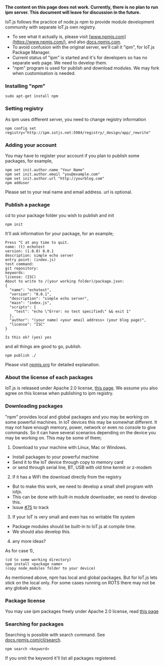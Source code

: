 **The content on this page does not work. Currently, there is no plan to run ipm server. This document will leave for discussion in the future.**

IoT.js follows the practice of node.js npm to provide module development community with separate IoT.js own registry.

* To see what it actually is, please visit [www.npmjs.com](https://www.npmjs.com/), and also [docs.npmjs.com](https://docs.npmjs.com/).
* To avoid confusion with the original server, we'll call it "ipm", for IoT.js Package Manager.
* Current status of "ipm" is started and it's for developers so has no separate web page. We need to develop them.
* "npm" program is used for publish and download modules. We may fork when customisation is needed.

### Installing "npm"
```
sudo apt-get install npm
```

### Setting registry

As ipm uses different server, you need to change registry information
```
npm config set registry="http://ipm.iotjs.net:5984/registry/_design/app/_rewrite"
```

### Adding your account

You may have to register your account if you plan to publish some packages, for example,
```
npm set init.author.name "Your Name"
npm set init.author.email "you@example.com"
npm set init.author.url "http://yourblog.com"
npm adduser
```
Please set to your real name and email address. url is optional.

### Publish a package

cd to your package folder you wish to publish and init
```
npm init
```

It'll ask information for your package, for an example;
```
Press ^C at any time to quit.
name: (t) echotest
version: (1.0.0) 0.0.1
description: simple echo server
entry point: (index.js)
test command:
git repository:
keywords:
license: (ISC)
About to write to /(your working folder)/package.json:
{
  "name": "echotest",
  "version": "0.0.1",
  "description": "simple echo server",
  "main": "index.js",
  "scripts": {
    "test": "echo \"Error: no test specified\" && exit 1"
  },
  "author": "(your name) <your email address> (your blog page)",
  "license": "ISC"
}
 
Is this ok? (yes) yes
```

and all things are good to go, publish.
```
npm publish ./
```

Please visit [npmjs.org](https://docs.npmjs.com/getting-started/publishing-npm-packages) for detailed explanation.


### About the license of each packages

IoT.js is released under Apache 2.0 license, [this page](https://github.com/Samsung/iotjs/wiki/License). We assume you also agree on this license when publishing to ipm registry.

### Downloading packages

"npm" provides local and global packages and you may be working on some powerful machines. In IoT devices this may be somewhat different. It may not have enough memory, power, network or even no console to give commands. So it can have several scenarios depending on the device you may be working on. This may be some of them;

1) Download to your machine with Linux, Mac or Windows.
  * Install packages to your powerful machine
  * Send it to the IoT device through copy to memory card
  * or send through serial line, BT, USB with old time kermit or z-modem

2) If it has a WiFi the download directly from the registry
  * But to make this work, we need to develop a small shell program with iotjs.
  * This can be done with built-in module downloader, we need to develop this.
  * Issue [#75](https://github.com/Samsung/iotjs/issues/75) to track

3) If your IoT is very small and even has no writable file system
  * Package modules should be built-in to IoT.js at compile time.
  * We should also develop this.

4) any more ideas?


As for case 1),
```
(cd to some working directory)
npm install <package name>
(copy node_modules folder to your device)
```

As mentioned above, npm has local and global packages. But for IoT.js lets stick on the local only. For some cases running on ROTS there may not be any globals place.

### Package license

You may use ipm packages freely under Apache 2.0 license, read [this page](https://github.com/Samsung/iotjs/wiki/License)

### Searching for packages

Searching is possible with search command. See [docs.npmjs.com/cli/search](https://docs.npmjs.com/cli/search).

```
npm search <keyword>
```

If you omit the keyword it'll list all packages registered.

